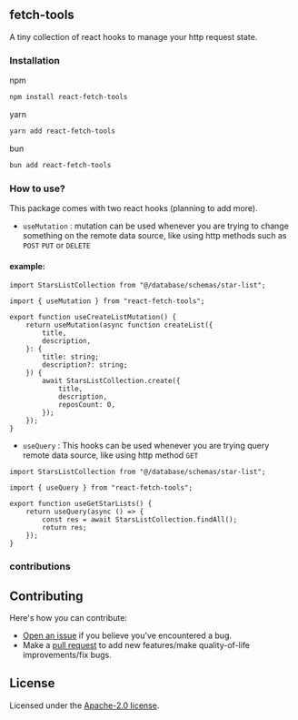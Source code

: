 ## fetch-tools
A tiny collection of react hooks to manage your http request state.

### Installation

npm
```bash
npm install react-fetch-tools
```

yarn 
```bash
yarn add react-fetch-tools
```

bun 
```bash
bun add react-fetch-tools
```
### How to use?

This package comes with two react hooks (planning to add more).

- `useMutation` : mutation can be used whenever you are trying to change something on the remote data source, like using http methods such as `POST` `PUT` or `DELETE`

#### example:
```tsx
import StarsListCollection from "@/database/schemas/star-list";

import { useMutation } from "react-fetch-tools";

export function useCreateListMutation() {
	return useMutation(async function createList({
		title,
		description,
	}: {
		title: string;
		description?: string;
	}) {
		await StarsListCollection.create({
			title,
			description,
			reposCount: 0,
		});
	});
}

```

- `useQuery` : This hooks can be used whenever you are trying query remote data source, like using http method `GET`

```tsx
import StarsListCollection from "@/database/schemas/star-list";

import { useQuery } from "react-fetch-tools";

export function useGetStarLists() {
	return useQuery(async () => {
		const res = await StarsListCollection.findAll();
		return res;
	});
}
```

### contributions

## Contributing

Here's how you can contribute:

- [Open an issue](https://github.com/Chakravarthy7102/react-fetch-tools/issues) if you believe you've encountered a bug.
- Make a [pull request](https://github.com/Chakravarthy7102/react-fetch-tools/oull) to add new features/make quality-of-life improvements/fix bugs.

## License

Licensed under the [Apache-2.0 license](https://github.com/Chakravarthy7102/react-fetch-tools/blob/main/LICENSE.md).

  
